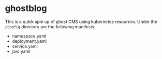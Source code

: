 # ghostblog

This is a quick spin up of ghost CMS using kubernetes resources. Under the
`/config` directory are the following manifests:
- namespace.yaml
- deployment.yaml
- service.yaml
- pvc.yaml

